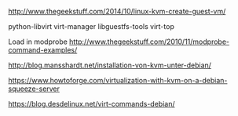 http://www.thegeekstuff.com/2014/10/linux-kvm-create-guest-vm/  

python-libvirt virt-manager libguestfs-tools virt-top  

Load in modprobe http://www.thegeekstuff.com/2010/11/modprobe-command-examples/  

http://blog.mansshardt.net/installation-von-kvm-unter-debian/  

https://www.howtoforge.com/virtualization-with-kvm-on-a-debian-squeeze-server

https://blog.desdelinux.net/virt-commands-debian/
